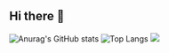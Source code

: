 ## Hi there 👋

<!--
**rlathwls03/rlathwls03** is a ✨ _special_ ✨ repository because its `README.md` (this file) appears on your GitHub profile.

Here are some ideas to get you started:

- 🔭 I’m currently working on ...
- 🌱 I’m currently learning ...
- 👯 I’m looking to collaborate on ...
- 🤔 I’m looking for help with ...
- 💬 Ask me about ...
- 📫 How to reach me: ...
- 😄 Pronouns: ...
- ⚡ Fun fact: ...
-->
![Anurag's GitHub stats](https://github-readme-stats.vercel.app/api?username=kimsojin&show_icons=true&theme=radical)
![Top Langs](https://github-readme-stats.vercel.app/api/top-langs/?username=kimsojin&layout=compact)
<a href="https://www.notion.so/8f8bdbc69e114d49ac610d3d08a5c0f8" target="_blank"><img src="https://img.shields.io/badge/뱃지레이블-배경색?style=뱃지모양&logo=로고&logoColor=로고색상"/></a>
